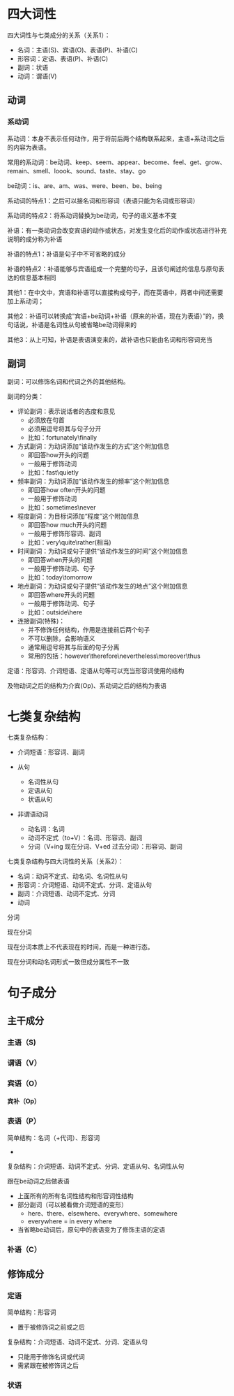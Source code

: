 # 四大词性

四大词性与七类成分的关系（关系1）：

- 名词：主语(S)、宾语(O)、表语(P)、补语(C)
- 形容词：定语、表语(P)、补语(C)
- 副词：状语
- 动词：谓语(V)



## 动词

### 系动词

系动词：本身不表示任何动作，用于将前后两个结构联系起来，主语+系动词之后的内容为表语。

常用的系动词：be动词、keep、seem、appear、become、feel、get、grow、remain、smell、loook、sound、taste、stay、go

be动词：is、are、am、was、were、been、be、being

系动词的特点1：之后可以接名词和形容词（表语只能为名词或形容词）

系动词的特点2：将系动词替换为be动词，句子的语义基本不变



补语：有一类动词会改变宾语的动作或状态，对发生变化后的动作或状态进行补充说明的成分称为补语

补语的特点1：补语是句子中不可省略的成分

补语的特点2：补语能够与宾语组成一个完整的句子，且该句阐述的信息与原句表达的信息基本相同

其他1：在中文中，宾语和补语可以直接构成句子，而在英语中，两者中间还需要加上系动词；

其他2：补语可以转换成“宾语+be动词+补语（原来的补语，现在为表语）”的，换句话说，补语是名词性从句被省略be动词得来的

其他3：从上可知，补语是表语演变来的，故补语也只能由名词和形容词充当



## 副词

副词：可以修饰名词和代词之外的其他结构。

副词的分类：

- 评论副词：表示说话者的态度和意见
  - 必须放在句首
  - 必须用逗号将其与句子分开
  - 比如：fortunately\finally
- 方式副词：为动词添加“该动作发生的方式”这个附加信息
  - 即回答how开头的问题
  - 一般用于修饰动词
  - 比如：fast\quietly
- 频率副词：为动词添加“该动作发生的频率”这个附加信息
  - 即回答how often开头的问题
  - 一般用于修饰动词
  - 比如：sometimes\never
- 程度副词：为目标词添加“程度”这个附加信息
  - 即回答how much开头的问题
  - 一般用于修饰形容词、副词
  - 比如：very\quite\rather(相当)
- 时间副词：为动词或句子提供“该动作发生的时间”这个附加信息
  - 即回答when开头的问题
  - 一般用于修饰动词、句子
  - 比如：today\tomorrow
- 地点副词：为动词或句子提供“该动作发生的地点”这个附加信息
  - 即回答where开头的问题
  - 一般用于修饰动词、句子
  - 比如：outside\here
- 连接副词(特殊)：
  - 并不修饰任何结构，作用是连接前后两个句子
  - 不可以删除，会影响语义
  - 通常用逗号将其与后面的句子分离
  - 常用的包括：however\therefore\nevertheless\moreover\thus

定语：形容词、介词短语、定语从句等可以充当形容词使用的结构

及物动词之后的结构为介宾(Op)、系动词之后的结构为表语



# 七类复杂结构

七类复杂结构：

- 介词短语：形容词、副词

- 从句
  - 名词性从句
  - 定语从句
  - 状语从句
- 非谓语动词
  - 动名词：名词
  - 动词不定式（to+V）：名词、形容词、副词
  - 分词（V+ing 现在分词、V+ed 过去分词）：形容词、副词

七类复杂结构与四大词性的关系（关系2）：

- 名词：动词不定式、动名词、名词性从句
- 形容词：介词短语、动词不定式、分词、定语从句
- 副词：介词短语、动词不定式、分词
- 动词

分词

现在分词

现在分词本质上不代表现在的时间，而是一种进行态。

现在分词和动名词形式一致但成分属性不一致



# 句子成分

## 主干成分

### 主语（S)

### 谓语（V）

### 宾语（O）

#### 宾补（Op）

### 表语（P）

简单结构：名词（+代词）、形容词

- 

复杂结构：介词短语、动词不定式、分词、定语从句、名词性从句



跟在be动词之后做表语

- 上面所有的所有名词性结构和形容词性结构
- 部分副词（可以被看做介词短语的变形）
  - here、there、elsewhere、everywhere、somewhere
  - everywhere = in every where
- 当省略be动词后，原句中的表语变为了修饰主语的定语





### 补语（C）

## 修饰成分

### 定语

简单结构：形容词 

- 置于被修饰词之前或之后

复杂结构：介词短语、动词不定式、分词、定语从句

- 只能用于修饰名词或代词
- 需紧跟在被修饰词之后

### 状语





## 

